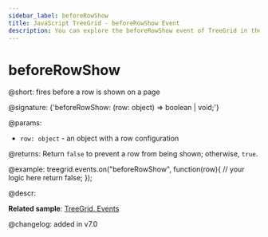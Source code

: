 ```yaml
---
sidebar_label: beforeRowShow
title: JavaScript TreeGrid - beforeRowShow Event 
description: You can explore the beforeRowShow event of TreeGrid in the documentation of the DHTMLX JavaScript UI library. Browse developer guides and API reference, try out code examples and live demos, and download a free 30-day evaluation version of DHTMLX Suite.
---
```


# beforeRowShow

@short: fires before a row is shown on a page

@signature: {'beforeRowShow: (row: object) => boolean | void;'}

@params:
- `row: object` - an object with a row configuration

@returns:
Return `false` to prevent a row from being shown; otherwise, `true`.

@example:
treegrid.events.on("beforeRowShow", function(row){
    // your logic here
    return false;
});

@descr:

**Related sample**: [TreeGrid. Events](https://snippet.dhtmlx.com/sgwnxshe)

@changelog: added in v7.0